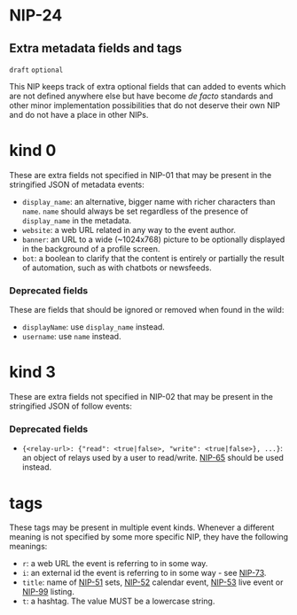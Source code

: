 # NIP-24

## Extra metadata fields and tags

`draft` `optional`

This NIP keeps track of extra optional fields that can added to events which are not defined anywhere else but have become _de facto_ standards and other minor implementation possibilities that do not deserve their own NIP and do not have a place in other NIPs.

# kind 0

These are extra fields not specified in NIP-01 that may be present in the stringified JSON of metadata events:

- `display_name`: an alternative, bigger name with richer characters than `name`. `name` should always be set regardless of the presence of `display_name` in the metadata.
- `website`: a web URL related in any way to the event author.
- `banner`: an URL to a wide (~1024x768) picture to be optionally displayed in the background of a profile screen.
- `bot`: a boolean to clarify that the content is entirely or partially the result of automation, such as with chatbots or newsfeeds.

### Deprecated fields

These are fields that should be ignored or removed when found in the wild:

- `displayName`: use `display_name` instead.
- `username`: use `name` instead.

# kind 3

These are extra fields not specified in NIP-02 that may be present in the stringified JSON of follow events:

### Deprecated fields

- `{<relay-url>: {"read": <true|false>, "write": <true|false>}, ...}`: an object of relays used by a user to read/write. [NIP-65](65.md) should be used instead.

# tags

These tags may be present in multiple event kinds. Whenever a different meaning is not specified by some more specific NIP, they have the following meanings:

- `r`: a web URL the event is referring to in some way.
- `i`: an external id the event is referring to in some way - see [NIP-73](73.md).
- `title`: name of [NIP-51](51.md) sets, [NIP-52](52.md) calendar event, [NIP-53](53.md) live event or [NIP-99](99.md) listing.
- `t`: a hashtag. The value MUST be a lowercase string.
